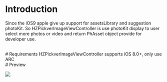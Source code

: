 # Introduction
Since the iOS9 apple give up support for assetsLibrary and suggestion photoKit. So HZPickverImageViewController is use photoKit display to user select more photos or video and return PhAsset object provide for developer use.
 
 <br/>
# Requirements
HZPickverImageViewController supports iOS 8.0+, only use ARC
 
 <br/>
# Preview

![](http://upload-images.jianshu.io/upload_images/1415620-c1740e35d88f5f38.png?imageMogr2/auto-orient/strip%7CimageView2/2/w/200)
